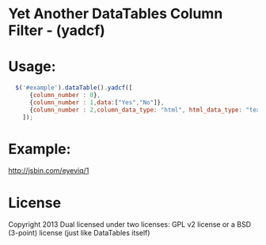 Yet Another DataTables Column Filter - (yadcf)
=====

Usage:
=====

```javascript
  $('#example').dataTable().yadcf([
      {column_number : 0},
      {column_number : 1,data:["Yes","No"]},
      {column_number : 2,column_data_type: "html", html_data_type: "text"}
    ]);
```

Example:
=====

http://jsbin.com/eyeviq/1

License
=====

Copyright 2013
Dual licensed under two licenses: GPL v2 license or a BSD (3-point) license (just like DataTables itself)
